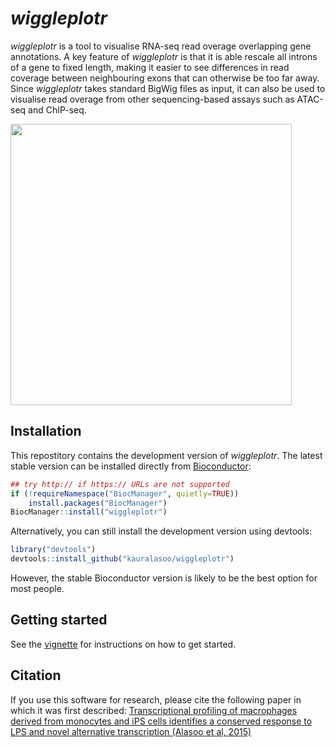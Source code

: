 
# _wiggleplotr_
_wiggleplotr_ is a tool to visualise RNA-seq read overage overlapping gene annotations. A key feature of _wiggleplotr_ is that it is able rescale all introns of a gene to fixed length, making it easier to see differences in read coverage between neighbouring exons that can otherwise be too far away. Since _wiggleplotr_ takes standard BigWig files as input, it can also be used to visualise read overage from other sequencing-based assays such as ATAC-seq and ChIP-seq. 

<img src="PTK2B.png" width="450">

## Installation
This repostitory contains the development version of _wiggleplotr_. The latest stable version can be installed directly from [Bioconductor](https://bioconductor.org/packages/wiggleplotr/):
```r
## try http:// if https:// URLs are not supported
if (!requireNamespace("BiocManager", quietly=TRUE))
    install.packages("BiocManager")
BiocManager::install("wiggleplotr")
```

Alternatively, you can still install the development version using devtools: 
```r
library("devtools")
devtools::install_github("kauralasoo/wiggleplotr")
```
However, the stable Bioconductor version is likely to be the best option for most people.

## Getting started
See the [vignette](https://htmlpreview.github.io/?https://github.com/kauralasoo/wiggleplotr/blob/master/vignettes/wiggleplotr.html) for instructions on how to get started.

## Citation
If you use this software for research, please cite the following paper in which it was first described: [Transcriptional profiling of macrophages derived from monocytes and iPS cells identifies a conserved response to LPS and novel alternative transcription (Alasoo et al, 2015)](http://www.nature.com/articles/srep12524)
